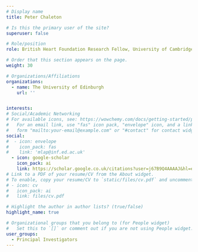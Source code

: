 ```yaml
---
# Display name
title: Peter Chaleton

# Is this the primary user of the site?
superuser: false

# Role/position
role: British Heart Foundation Research Fellow, University of Cambridge

# Order that this section appears on the page.
weight: 30

# Organizations/Affiliations
organizations:
  - name: The University of Edinburgh
    url: '' 


interests:
# Social/Academic Networking
# For available icons, see: https://wowchemy.com/docs/getting-started/page-builder/#icons
#   For an email link, use "fas" icon pack, "envelope" icon, and a link in the
#   form "mailto:your-email@example.com" or "#contact" for contact widget.
social:
#  - icon: envelope
#    icon_pack: fas
#    link: 'mlap@inf.ed.ac.uk'
  - icon: google-scholar
    icon_pack: ai
    link: https://scholar.google.co.uk/citations?user=j67B9Q4AAAAJ&hl=en
# Link to a PDF of your resume/CV from the About widget.
# To enable, copy your resume/CV to `static/files/cv.pdf` and uncomment the lines below.
# - icon: cv
#   icon_pack: ai
#   link: files/cv.pdf

# Highlight the author in author lists? (true/false)
highlight_name: true

# Organizational groups that you belong to (for People widget)
#   Set this to `[]` or comment out if you are not using People widget.
user_groups:
  - Principal Investigators
---
```

